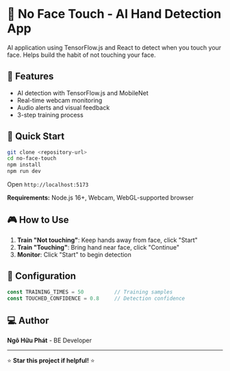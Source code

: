 # 🤚 No Face Touch - AI Hand Detection App

AI application using TensorFlow.js and React to detect when you touch your face. Helps build the habit of not touching your face.

## 🎯 Features

- AI detection with TensorFlow.js and MobileNet
- Real-time webcam monitoring
- Audio alerts and visual feedback
- 3-step training process

## 🚀 Quick Start

```bash
git clone <repository-url>
cd no-face-touch
npm install
npm run dev
```

Open `http://localhost:5173`

**Requirements:** Node.js 16+, Webcam, WebGL-supported browser

## 🎮 How to Use

1. **Train "Not touching"**: Keep hands away from face, click "Start"
2. **Train "Touching"**: Bring hand near face, click "Continue" 
3. **Monitor**: Click "Start" to begin detection

## 🔧 Configuration

```javascript
const TRAINING_TIMES = 50          // Training samples
const TOUCHED_CONFIDENCE = 0.8     // Detection confidence
```

## ‍💻 Author

**Ngô Hữu Phát** - BE Developer

---

⭐ **Star this project if helpful!** ⭐
